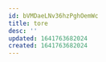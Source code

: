 ```yaml
---
id: bVMDaeLNv36hzPghOemWc
title: tore
desc: ''
updated: 1641763682024
created: 1641763682024
---
```




